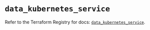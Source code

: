 # `data_kubernetes_service`

Refer to the Terraform Registry for docs: [`data_kubernetes_service`](https://registry.terraform.io/providers/hashicorp/kubernetes/2.31.0/docs/data-sources/service).
